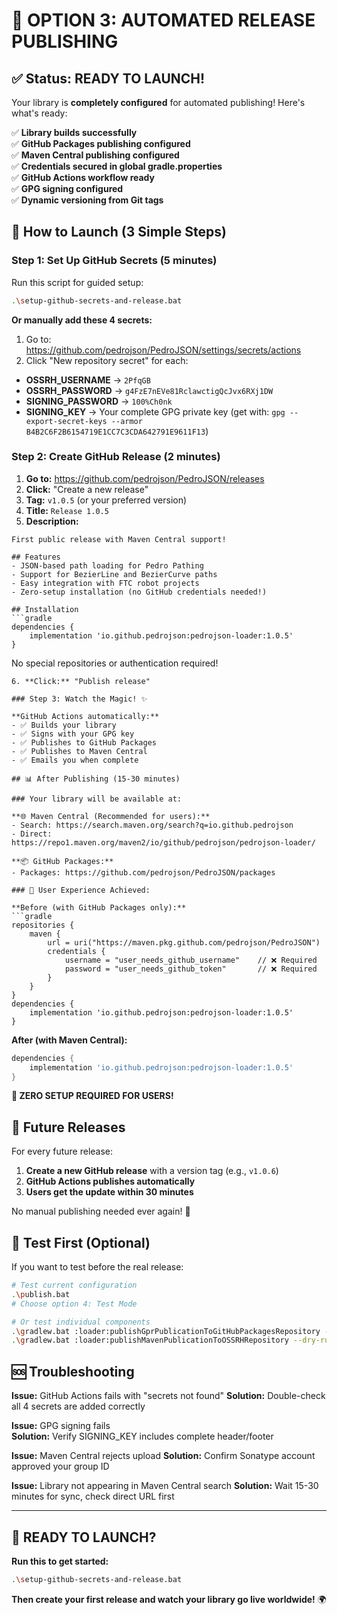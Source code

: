 # 🎉 OPTION 3: AUTOMATED RELEASE PUBLISHING

## ✅ Status: READY TO LAUNCH!

Your library is **completely configured** for automated publishing! Here's what's ready:

✅ **Library builds successfully**  
✅ **GitHub Packages publishing configured**  
✅ **Maven Central publishing configured**  
✅ **Credentials secured in global gradle.properties**  
✅ **GitHub Actions workflow ready**  
✅ **GPG signing configured**  
✅ **Dynamic versioning from Git tags**  

## 🚀 How to Launch (3 Simple Steps)

### Step 1: Set Up GitHub Secrets (5 minutes)

Run this script for guided setup:
```bash
.\setup-github-secrets-and-release.bat
```

**Or manually add these 4 secrets:**
1. Go to: https://github.com/pedrojson/PedroJSON/settings/secrets/actions
2. Click "New repository secret" for each:

- **OSSRH_USERNAME** → `2PfqGB`
- **OSSRH_PASSWORD** → `g4FzE7nEVe81RclawctigQcJvx6RXj1DW`  
- **SIGNING_PASSWORD** → `100%Ch0nk`
- **SIGNING_KEY** → Your complete GPG private key (get with: `gpg --export-secret-keys --armor B4B2C6F2B6154719E1CC7C3CDA642791E9611F13`)

### Step 2: Create GitHub Release (2 minutes)

1. **Go to:** https://github.com/pedrojson/PedroJSON/releases
2. **Click:** "Create a new release"
3. **Tag:** `v1.0.5` (or your preferred version)
4. **Title:** `Release 1.0.5`
5. **Description:** 
```
First public release with Maven Central support!

## Features
- JSON-based path loading for Pedro Pathing
- Support for BezierLine and BezierCurve paths
- Easy integration with FTC robot projects
- Zero-setup installation (no GitHub credentials needed!)

## Installation
```gradle
dependencies {
    implementation 'io.github.pedrojson:pedrojson-loader:1.0.5'
}
```

No special repositories or authentication required!
```
6. **Click:** "Publish release"

### Step 3: Watch the Magic! ✨

**GitHub Actions automatically:**
- ✅ Builds your library
- ✅ Signs with your GPG key  
- ✅ Publishes to GitHub Packages
- ✅ Publishes to Maven Central
- ✅ Emails you when complete

## 📊 After Publishing (15-30 minutes)

### Your library will be available at:

**🌐 Maven Central (Recommended for users):**
- Search: https://search.maven.org/search?q=io.github.pedrojson
- Direct: https://repo1.maven.org/maven2/io/github/pedrojson/pedrojson-loader/

**📦 GitHub Packages:**
- Packages: https://github.com/pedrojson/PedroJSON/packages

### 🎯 User Experience Achieved:

**Before (with GitHub Packages only):**
```gradle
repositories {
    maven {
        url = uri("https://maven.pkg.github.com/pedrojson/PedroJSON")
        credentials {
            username = "user_needs_github_username"    // ❌ Required
            password = "user_needs_github_token"       // ❌ Required  
        }
    }
}
dependencies {
    implementation 'io.github.pedrojson:pedrojson-loader:1.0.5'
}
```

**After (with Maven Central):**
```gradle
dependencies {
    implementation 'io.github.pedrojson:pedrojson-loader:1.0.5'
}
```

**🎉 ZERO SETUP REQUIRED FOR USERS!**

## 🔄 Future Releases

For every future release:
1. **Create a new GitHub release** with a version tag (e.g., `v1.0.6`)
2. **GitHub Actions publishes automatically**
3. **Users get the update within 30 minutes**

No manual publishing needed ever again! 🚀

## 🧪 Test First (Optional)

If you want to test before the real release:

```bash
# Test current configuration
.\publish.bat
# Choose option 4: Test Mode

# Or test individual components
.\gradlew.bat :loader:publishGprPublicationToGitHubPackagesRepository --dry-run
.\gradlew.bat :loader:publishMavenPublicationToOSSRHRepository --dry-run
```

## 🆘 Troubleshooting

**Issue:** GitHub Actions fails with "secrets not found"
**Solution:** Double-check all 4 secrets are added correctly

**Issue:** GPG signing fails  
**Solution:** Verify SIGNING_KEY includes complete header/footer

**Issue:** Maven Central rejects upload
**Solution:** Confirm Sonatype account approved your group ID

**Issue:** Library not appearing in Maven Central search
**Solution:** Wait 15-30 minutes for sync, check direct URL first

---

## 🚀 READY TO LAUNCH?

**Run this to get started:**
```bash
.\setup-github-secrets-and-release.bat
```

**Then create your first release and watch your library go live worldwide!** 🌍
